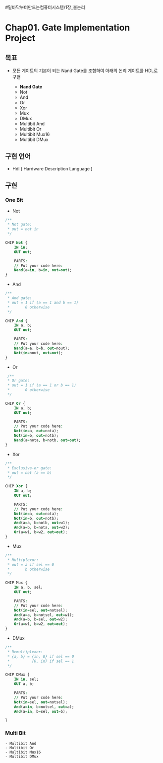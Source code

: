 #밑바닥부터만드는컴퓨터시스템/1장_불논리


# Chap01. Gate Implementation Project


## 목표

- 모든 게이트의 기본이 되는 Nand Gate를 조합하여 아래의 논리 게이트를 HDL로 구현

	- **Nand Gate**
	- Not
	- And
	- Or
	- Xor
	- Mux
	- DMux
	- Multibit And
	- Multibit Or
	- Multibit Mux16
	- Multibit DMux

## 구현 언어
- Hdl ( Hardware Description Language )


## 구현
### One Bit
- Not
```vhdl
/**
 * Not gate:
 * out = not in
 */

CHIP Not {
    IN in;
    OUT out;

    PARTS:
    // Put your code here:
    Nand(a=in, b=in, out=out);
}

```

- And

```vhdl
/**
 * And gate:
 * out = 1 if (a == 1 and b == 1)
 *       0 otherwise
 */

CHIP And {
    IN a, b;
    OUT out;

    PARTS:
    // Put your code here:
    Nand(a=a, b=b, out=nout);
    Not(in=nout, out=out);
}

```

- Or

```vhdl
 /**
 * Or gate:
 * out = 1 if (a == 1 or b == 1)
 *       0 otherwise
 */

CHIP Or {
    IN a, b;
    OUT out;

    PARTS:
    // Put your code here:
    Not(in=a, out=nota);
    Not(in=b, out=notb);
    Nand(a=nota, b=notb, out=out);
}


```

- Xor

```vhdl
/**
 * Exclusive-or gate:
 * out = not (a == b)
 */

CHIP Xor {
    IN a, b;
    OUT out;

    PARTS:
    // Put your code here:
    Not(in=a, out=nota);
    Not(in=b, out=notb);
    And(a=a, b=notb, out=w1);
    And(a=b, b=nota, out=w2);
    Or(a=w1, b=w2, out=out);
}

```

- Mux

```vhdl
/** 
 * Multiplexor:
 * out = a if sel == 0
 *       b otherwise
 */

CHIP Mux {
    IN a, b, sel;
    OUT out;

    PARTS:
    // Put your code here:
    Not(in=sel, out=notsel);
    And(a=a, b=notsel, out=w1);
    And(a=b, b=sel, out=w2);
    Or(a=w1, b=w2, out=out);
}

```
- DMux

```vhdl
/**
 * Demultiplexor:
 * {a, b} = {in, 0} if sel == 0
 *          {0, in} if sel == 1
 */

CHIP DMux {
    IN in, sel;
    OUT a, b;

    PARTS:
    // Put your code here:
    Not(in=sel, out=notsel);
    And(a=in, b=notsel, out=a);
    And(a=in, b=sel, out=b);

}
```

### Multi Bit
	- Multibit And
	- Multibit Or
	- Multibit Mux16
	- Multibit DMux


